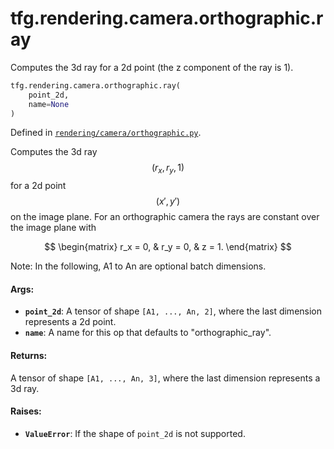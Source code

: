 <div itemscope itemtype="http://developers.google.com/ReferenceObject">
<meta itemprop="name" content="tfg.rendering.camera.orthographic.ray" />
<meta itemprop="path" content="Stable" />
</div>

# tfg.rendering.camera.orthographic.ray

Computes the 3d ray for a 2d point (the z component of the ray is 1).

``` python
tfg.rendering.camera.orthographic.ray(
    point_2d,
    name=None
)
```



Defined in [`rendering/camera/orthographic.py`](https://github.com/tensorflow/graphics/blob/master/tensorflow_graphics/rendering/camera/orthographic.py).

<!-- Placeholder for "Used in" -->

Computes the 3d ray $$(r_x, r_y, 1)$$ for a 2d point $$(x', y')$$ on the
image plane. For an orthographic camera the rays are constant over the image
plane with

$$
\begin{matrix}
r_x = 0, & r_y = 0, & z = 1.
\end{matrix}
$$

Note: In the following, A1 to An are optional batch dimensions.

#### Args:

* <b>`point_2d`</b>: A tensor of shape `[A1, ..., An, 2]`, where the last dimension
    represents a 2d point.
* <b>`name`</b>: A name for this op that defaults to "orthographic_ray".


#### Returns:

A tensor of shape `[A1, ..., An, 3]`, where the last dimension represents
a 3d ray.


#### Raises:

* <b>`ValueError`</b>: If the shape of `point_2d` is not supported.